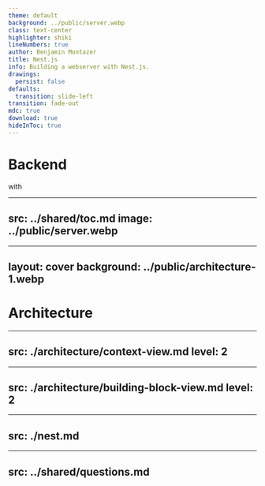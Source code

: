 ```yaml
---
theme: default
background: ../public/server.webp
class: text-center
highlighter: shiki
lineNumbers: true
author: Benjamin Montazer
title: Nest.js
info: Building a webserver with Nest.js.
drawings:
  persist: false
defaults:
  transition: slide-left
transition: fade-out
mdc: true
download: true
hideInToc: true
---
```


# Backend

with

<div>
  <devicon-plain:nestjs-wordmark class="w-100 h-100 -my-32" />
</div>


---
src: ../shared/toc.md
image: ../public/server.webp
---


---
layout: cover
background: ../public/architecture-1.webp
---

# Architecture


---
src: ./architecture/context-view.md
level: 2
---


---
src: ./architecture/building-block-view.md
level: 2
---


---
src: ./nest.md
---


---
src: ../shared/questions.md
---
